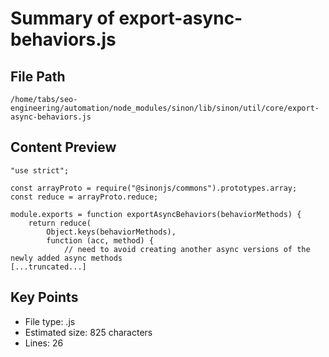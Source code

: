 # Summary of export-async-behaviors.js
  
## File Path
`/home/tabs/seo-engineering/automation/node_modules/sinon/lib/sinon/util/core/export-async-behaviors.js`

## Content Preview
```
"use strict";

const arrayProto = require("@sinonjs/commons").prototypes.array;
const reduce = arrayProto.reduce;

module.exports = function exportAsyncBehaviors(behaviorMethods) {
    return reduce(
        Object.keys(behaviorMethods),
        function (acc, method) {
            // need to avoid creating another async versions of the newly added async methods
[...truncated...]
```

## Key Points
- File type: .js
- Estimated size: 825 characters
- Lines: 26
